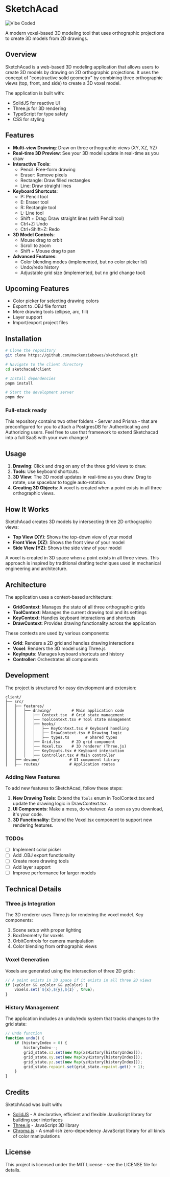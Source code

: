 # SketchAcad

![Vibe Coded](https://img.shields.io/badge/vibe-coded-622118)

A modern voxel-based 3D modeling tool that uses orthographic projections to create 3D models from 2D drawings.

## Overview

SketchAcad is a web-based 3D modeling application that allows users to create 3D models by drawing on 2D orthographic projections. It uses the concept of "constructive solid geometry" by combining three orthographic views (top, front, and side) to create a 3D voxel model.

The application is built with:

- SolidJS for reactive UI
- Three.js for 3D rendering
- TypeScript for type safety
- CSS for styling

## Features

- **Multi-view Drawing**: Draw on three orthographic views (XY, XZ, YZ)
- **Real-time 3D Preview**: See your 3D model update in real-time as you draw
- **Interactive Tools**:
  - Pencil: Free-form drawing
  - Eraser: Remove pixels
  - Rectangle: Draw filled rectangles
  - Line: Draw straight lines
- **Keyboard Shortcuts**:
  - P: Pencil tool
  - E: Eraser tool
  - R: Rectangle tool
  - L: Line tool
  - Shift + Drag: Draw straight lines (with Pencil tool)
  - Ctrl+Z: Undo
  - Ctrl+Shift+Z: Redo
- **3D Model Controls**:
  - Mouse drag to orbit
  - Scroll to zoom
  - Shift + Mouse drag to pan
- **Advanced Features**:
  - Color blending modes (implemented, but no color picker lol)
  - Undo/redo history
  - Adjustable grid size (implemented, but no grid change tool)

## Upcoming Features

- Color picker for selecting drawing colors
- Export to .OBJ file format
- More drawing tools (ellipse, arc, fill)
- Layer support
- Import/export project files

## Installation

```bash
# Clone the repository
git clone https://github.com/mackenziebowes/sketchacad.git

# Navigate to the client directory
cd sketchacad/client

# Install dependencies
pnpm install

# Start the development server
pnpm dev
```

### Full-stack ready

This repository contains two other folders - Server and Prisma - that are preconfigured for you to attach a PostgresDB for Authenticating and Authorizing users. Feel free to use that framework to extend Sketchacad into a full SaaS with your own changes!

## Usage

1. **Drawing**: Click and drag on any of the three grid views to draw.
2. **Tools**: Use keyboard shortcuts.
3. **3D View**: The 3D model updates in real-time as you draw. Drag to rotate, use spacebar to toggle auto-rotation.
4. **Creating 3D Objects**: A voxel is created when a point exists in all three orthographic views.

## How It Works

SketchAcad creates 3D models by intersecting three 2D orthographic views:

- **Top View (XY)**: Shows the top-down view of your model
- **Front View (XZ)**: Shows the front view of your model
- **Side View (YZ)**: Shows the side view of your model

A voxel is created in 3D space when a point exists in all three views. This approach is inspired by traditional drafting techniques used in mechanical engineering and architecture.

## Architecture

The application uses a context-based architecture:

- **GridContext**: Manages the state of all three orthographic grids
- **ToolContext**: Manages the current drawing tool and its settings
- **KeyContext**: Handles keyboard interactions and shortcuts
- **DrawContext**: Provides drawing functionality across the application

These contexts are used by various components:

- **Grid**: Renders a 2D grid and handles drawing interactions
- **Voxel**: Renders the 3D model using Three.js
- **KeyInputs**: Manages keyboard shortcuts and history
- **Controller**: Orchestrates all components

## Development

The project is structured for easy development and extension:

```
client/
├── src/
│   ├── features/
│   │   ├── drawing/         # Main application code
│   │   │   ├── Context.tsx  # Grid state management
│   │   │   ├── ToolContext.tsx # Tool state management
│   │   │   ├── hooks/
│   │   │   │   ├── KeyContext.tsx # Keyboard handling
│   │   │   │   ├── DrawContext.tsx # Drawing logic
│   │   │   │   ├── types.ts       # Shared types
│   │   │   ├── Grid.tsx     # 2D grid component
│   │   │   ├── Voxel.tsx    # 3D renderer (Three.js)
│   │   │   ├── KeyInputs.tsx # Keyboard interaction
│   │   │   ├── Controller.tsx # Main controller
│   ├── devano/             # UI component library
│   ├── routes/             # Application routes
```

### Adding New Features

To add new features to SketchAcad, follow these steps:

1. **New Drawing Tools**: Extend the `Tools` enum in ToolContext.tsx and update the drawing logic in DrawContext.tsx.
2. **UI Components**: Make a mess, do whatever. As soon as you download, it's your code.
3. **3D Functionality**: Extend the Voxel.tsx component to support new rendering features.

### TODOs

- [ ] Implement color picker
- [ ] Add .OBJ export functionality
- [ ] Create more drawing tools
- [ ] Add layer support
- [ ] Improve performance for larger models

## Technical Details

### Three.js Integration

The 3D renderer uses Three.js for rendering the voxel model. Key components:

1. Scene setup with proper lighting
2. BoxGeometry for voxels
3. OrbitControls for camera manipulation
4. Color blending from orthographic views

### Voxel Generation

Voxels are generated using the intersection of three 2D grids:

```typescript
// A point exists in 3D space if it exists in all three 2D views
if (xyColor && xzColor && yzColor) {
	voxels.set(`${x},${y},${z}`, true);
}
```

### History Management

The application includes an undo/redo system that tracks changes to the grid state:

```typescript
// Undo function
function undo() {
	if (historyIndex > 0) {
		historyIndex--;
		grid_state.xz.set(new Map(xzHistory[historyIndex]));
		grid_state.xy.set(new Map(xyHistory[historyIndex]));
		grid_state.yz.set(new Map(yzHistory[historyIndex]));
		grid_state.repaint.set(grid_state.repaint.get() + 1);
	}
}
```

## Credits

SketchAcad was built with:

- [SolidJS](https://www.solidjs.com/) - A declarative, efficient and flexible JavaScript library for building user interfaces
- [Three.js](https://threejs.org/) - JavaScript 3D library
- [Chroma.js](https://gka.github.io/chroma.js/) - A small-ish zero-dependency JavaScript library for all kinds of color manipulations

## License

This project is licensed under the MIT License - see the LICENSE file for details.
